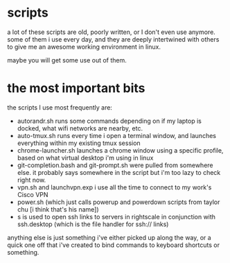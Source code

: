 # scripts

a lot of these scripts are old, poorly written, or I don't even use anymore. some of them i use every day, and they are deeply intertwined with others to give me an awesome working environment in linux.

maybe you will get some use out of them.

the most important bits
=======================
the scripts I use most frequently are:
* autorandr.sh runs some commands depending on if my laptop is docked, what wifi networks are nearby, etc.
* auto-tmux.sh runs every time i open a terminal window, and launches everything within my existing tmux session
* chrome-launcher.sh launches a chrome window using a specific profile, based on what virtual desktop i'm using in linux
* git-completion.bash and git-prompt.sh were pulled from somewhere else. it probably says somewhere in the script but i'm too lazy to check right now.
* vpn.sh and launchvpn.exp i use all the time to connect to my work's Cisco VPN
* power.sh (which just calls powerup and powerdown scripts from taylor chu [i think that's his name])
* s is used to open ssh links to servers in rightscale in conjunction with ssh.desktop (which is the file handler for ssh:// links)

anything else is just something i've either picked up along the way, or a quick one off that i've created to bind commands to keyboard shortcuts or something.
